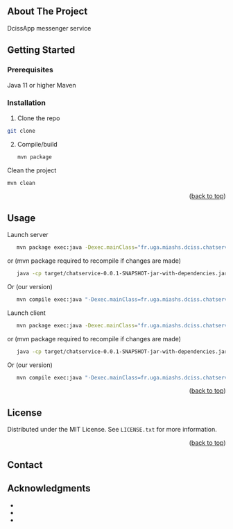 <!-- ABOUT THE PROJECT -->
## About The Project

DcissApp messenger service

<!-- GETTING STARTED -->
## Getting Started

### Prerequisites

Java 11 or higher
Maven

### Installation

1.  Clone the repo
   ```sh
   git clone 
   ```
2. Compile/build
   ```sh
   mvn package
   ```
   
Clean the project
   ```sh
   mvn clean
   ```

<p align="right">(<a href="#readme-top">back to top</a>)</p>



<!-- USAGE EXAMPLES -->
## Usage

Launch server
   ```sh
      mvn package exec:java -Dexec.mainClass="fr.uga.miashs.dciss.chatservice.server.ServerMsg"
   ```
   or (mvn package required to recompile if changes are made)
   ```sh
      java -cp target/chatservice-0.0.1-SNAPSHOT-jar-with-dependencies.jar fr.uga.miashs.dciss.chatservice.server.ServerMsg
   ``` 
   Or (our version)
   ```sh
      mvn compile exec:java "-Dexec.mainClass=fr.uga.miashs.dciss.chatservice.server.ServerMsg"
   ```
Launch client
   ```sh
      mvn package exec:java -Dexec.mainClass="fr.uga.miashs.dciss.chatservice.client.ClientMsg"
   ```
   or (mvn package required to recompile if changes are made)
   ```sh
      java -cp target/chatservice-0.0.1-SNAPSHOT-jar-with-dependencies.jar fr.uga.miashs.dciss.chatservice.client.ClientMsg
   ```
   Or (our version)
   ```sh
      mvn compile exec:java "-Dexec.mainClass=fr.uga.miashs.dciss.chatservice.client.ClientMsg"
   ```

<p align="right">(<a href="#readme-top">back to top</a>)</p>


<!-- LICENSE -->
## License

Distributed under the MIT License. See `LICENSE.txt` for more information.

<p align="right">(<a href="#readme-top">back to top</a>)</p>



<!-- CONTACT -->
## Contact


<!-- ACKNOWLEDGMENTS -->
## Acknowledgments

* []()
* []()
* []()



